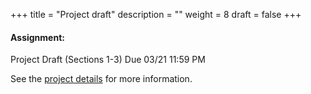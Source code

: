 +++
title = "Project draft"
description = ""
weight = 8
draft = false
+++

#### Assignment:
Project Draft (Sections 1-3) Due 03/21 11:59 PM

See the [project details](http://rpi.analyticsdojo.com/mgmt6560-sp18/project1/) for more information.
